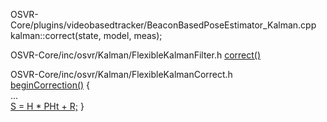 

OSVR-Core/plugins/videobasedtracker/BeaconBasedPoseEstimator_Kalman.cpp
kalman::correct(state, model, meas);

OSVR-Core/inc/osvr/Kalman/FlexibleKalmanFilter.h
[correct()](https://github.com/OSVR/OSVR-Core/blob/59405fc1b1a25aea051dfbba0be5171fa19b8b30/inc/osvr/Kalman/FlexibleKalmanFilter.h#L58)  


OSVR-Core/inc/osvr/Kalman/FlexibleKalmanCorrect.h  
[beginCorrection()](https://github.com/ethanpeng/OSVR-Core/blob/59405fc1b1a25aea051dfbba0be5171fa19b8b30/inc/osvr/Kalman/FlexibleKalmanCorrect.h#L135) {  
...  
[S = H * PHt + R;](https://github.com/OSVR/OSVR-Core/blob/59405fc1b1a25aea051dfbba0be5171fa19b8b30/inc/osvr/Kalman/FlexibleKalmanCorrect.h#L157)
}  

